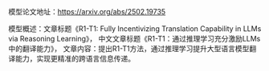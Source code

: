 模型论文地址：https://arxiv.org/abs/2502.19735

模型概述：文章标题《R1-T1: Fully Incentivizing Translation Capability in LLMs via Reasoning Learning》，
中文文章标题《R1-T1：通过推理学习充分激励LLMs中的翻译能力》，
文章内容：提出R1-T1方法，通过推理学习提升大型语言模型翻译能力，实现更精准的跨语言信息传递。
